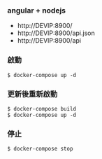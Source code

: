 ### angular + nodejs

* http://DEVIP:8900/
* http://DEVIP:8900/api.json
* http://DEVIP:8900/api

### 啟動

```
$ docker-compose up -d
```

### 更新後重新啟動

```
$ docker-compose build
$ docker-compose up -d
```

### 停止

```
$ docker-compose stop
```